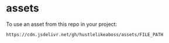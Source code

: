 # assets

To use an asset from this repo in your project:
```
https://cdn.jsdelivr.net/gh/hustlelikeaboss/assets/FILE_PATH
```
